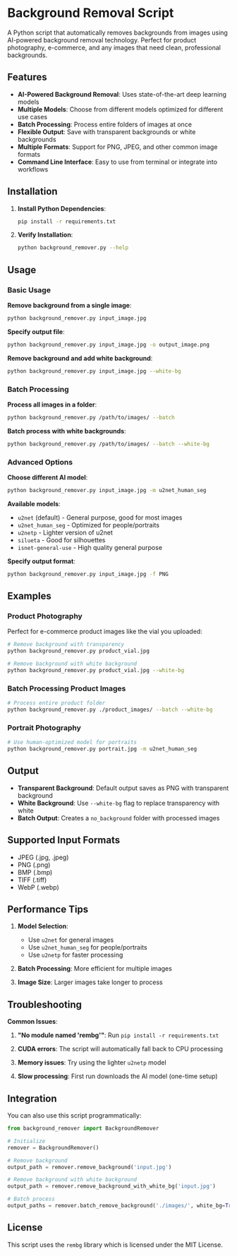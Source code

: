 # Background Removal Script

A Python script that automatically removes backgrounds from images using AI-powered background removal technology. Perfect for product photography, e-commerce, and any images that need clean, professional backgrounds.

## Features

- **AI-Powered Background Removal**: Uses state-of-the-art deep learning models
- **Multiple Models**: Choose from different models optimized for different use cases
- **Batch Processing**: Process entire folders of images at once
- **Flexible Output**: Save with transparent backgrounds or white backgrounds
- **Multiple Formats**: Support for PNG, JPEG, and other common image formats
- **Command Line Interface**: Easy to use from terminal or integrate into workflows

## Installation

1. **Install Python Dependencies**:
   ```bash
   pip install -r requirements.txt
   ```

2. **Verify Installation**:
   ```bash
   python background_remover.py --help
   ```

## Usage

### Basic Usage

**Remove background from a single image**:
```bash
python background_remover.py input_image.jpg
```

**Specify output file**:
```bash
python background_remover.py input_image.jpg -o output_image.png
```

**Remove background and add white background**:
```bash
python background_remover.py input_image.jpg --white-bg
```

### Batch Processing

**Process all images in a folder**:
```bash
python background_remover.py /path/to/images/ --batch
```

**Batch process with white backgrounds**:
```bash
python background_remover.py /path/to/images/ --batch --white-bg
```

### Advanced Options

**Choose different AI model**:
```bash
python background_remover.py input_image.jpg -m u2net_human_seg
```

**Available models**:
- `u2net` (default) - General purpose, good for most images
- `u2net_human_seg` - Optimized for people/portraits
- `u2netp` - Lighter version of u2net
- `silueta` - Good for silhouettes
- `isnet-general-use` - High quality general purpose

**Specify output format**:
```bash
python background_remover.py input_image.jpg -f PNG
```

## Examples

### Product Photography
Perfect for e-commerce product images like the vial you uploaded:

```bash
# Remove background with transparency
python background_remover.py product_vial.jpg

# Remove background with white background
python background_remover.py product_vial.jpg --white-bg
```

### Batch Processing Product Images
```bash
# Process entire product folder
python background_remover.py ./product_images/ --batch --white-bg
```

### Portrait Photography
```bash
# Use human-optimized model for portraits
python background_remover.py portrait.jpg -m u2net_human_seg
```

## Output

- **Transparent Background**: Default output saves as PNG with transparent background
- **White Background**: Use `--white-bg` flag to replace transparency with white
- **Batch Output**: Creates a `no_background` folder with processed images

## Supported Input Formats

- JPEG (.jpg, .jpeg)
- PNG (.png)
- BMP (.bmp)
- TIFF (.tiff)
- WebP (.webp)

## Performance Tips

1. **Model Selection**: 
   - Use `u2net` for general images
   - Use `u2net_human_seg` for people/portraits
   - Use `u2netp` for faster processing

2. **Batch Processing**: More efficient for multiple images

3. **Image Size**: Larger images take longer to process

## Troubleshooting

**Common Issues**:

1. **"No module named 'rembg'"**: Run `pip install -r requirements.txt`

2. **CUDA errors**: The script will automatically fall back to CPU processing

3. **Memory issues**: Try using the lighter `u2netp` model

4. **Slow processing**: First run downloads the AI model (one-time setup)

## Integration

You can also use this script programmatically:

```python
from background_remover import BackgroundRemover

# Initialize
remover = BackgroundRemover()

# Remove background
output_path = remover.remove_background('input.jpg')

# Remove background with white background
output_path = remover.remove_background_with_white_bg('input.jpg')

# Batch process
output_paths = remover.batch_remove_background('./images/', white_bg=True)
```

## License

This script uses the `rembg` library which is licensed under the MIT License.
